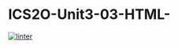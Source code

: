 # ICS2O-Unit3-03-HTML-
 [![linter](https://github.com/Huzaifa-Khalid2/ICS2O-Unit3-03-HTML/workflows/linter/badge.svg)](https://github.com/marketplace/actions/super-linter)      
